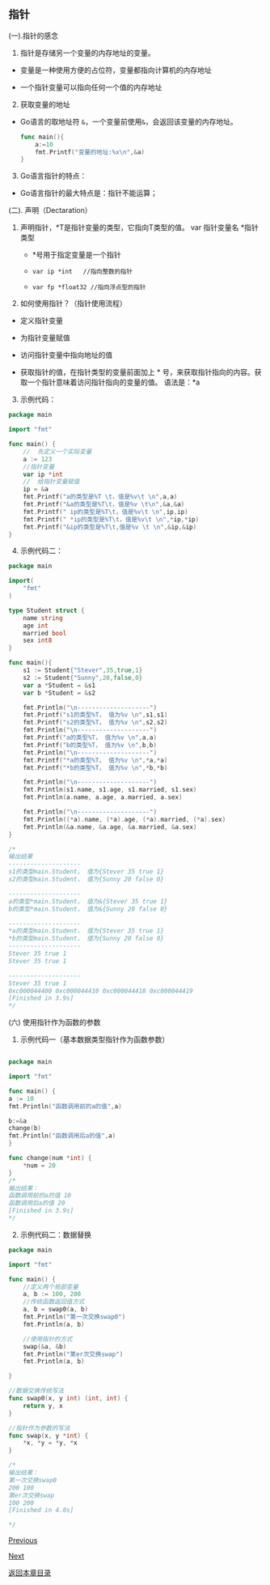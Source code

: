 ## 指针

(一).指针的感念

1. 指针是存储另一个变量的内存地址的变量。

+ 变量是一种使用方便的占位符，变量都指向计算机的内存地址

+ 一个指针变量可以指向任何一个值的内存地址

2. 获取变量的地址

+ Go语言的取地址符 `&`，一个变量前使用`&`，会返回该变量的内存地址。

    ```go
    func main(){
        a:=10
        fmt.Printf("变量的地址:%x\n",&a)
    }

    ```
3. Go语言指针的特点：

+ Go语言指针的最大特点是：指针不能运算；

(二). 声明（Dectaration）

1. 声明指针，*T是指针变量的类型，它指向T类型的值。
    var 指针变量名   *指针类型
    + *号用于指定变量是一个指针

    + `var ip *int   //指向整数的指针`

    + `var fp *float32 //指向浮点型的指针`

2. 如何使用指针？（指针使用流程）

+ 定义指针变量

+ 为指针变量赋值

+ 访问指针变量中指向地址的值

+ 获取指针的值，在指针类型的变量前面加上 * 号，来获取指针指向的内容。获取一个指针意味着访问指针指向的变量的值。 语法是：*a


3. 示例代码：


```go
package main

import "fmt"

func main() {
	//	先定义一个实际变量
	a := 123
	//指针变量
	var ip *int
	//	给指针变量赋值
	ip = &a
	fmt.Printf("a的类型是%T \t，值是%v\t \n",a,a)
	fmt.Printf("&a的类型是%T\t，值是%v \t\n",&a,&a)
	fmt.Printf(" ip的类型是%T\t，值是%v\t \n",ip,ip)
	fmt.Printf(" *ip的类型是%T\t，值是%v\t \n",*ip,*ip)
	fmt.Printf("&ip的类型是%T\t,值是%v \t \n",&ip,&ip)
}

```

4. 示例代码二：
```go
package main

import(
	"fmt"
)

type Student struct {
	name string
	age int
	married bool
	sex int8
}

func main(){
	s1 := Student{"Stever",35,true,1}
	s2 := Student{"Sunny",20,false,0}
	var a *Student = &s1
	var b *Student = &s2

	fmt.Println("\n--------------------")
	fmt.Printf("s1的类型%T， 值为%v \n",s1,s1)
	fmt.Printf("s2的类型%T， 值为%v \n",s2,s2)
	fmt.Println("\n--------------------")
	fmt.Printf("a的类型%T， 值为%v \n",a,a)
	fmt.Printf("b的类型%T， 值为%v \n",b,b)
	fmt.Println("\n--------------------")
	fmt.Printf("*a的类型%T， 值为%v \n",*a,*a)
	fmt.Printf("*b的类型%T， 值为%v \n",*b,*b)

	fmt.Println("\n--------------------")
	fmt.Println(s1.name, s1.age, s1.married, s1.sex)
	fmt.Println(a.name, a.age, a.married, a.sex)

	fmt.Println("\n--------------------")
	fmt.Println((*a).name, (*a).age, (*a).married, (*a).sex)
	fmt.Println(&a.name, &a.age, &a.married, &a.sex)
}

/*
输出结果
--------------------
s1的类型main.Student， 值为{Stever 35 true 1} 
s2的类型main.Student， 值为{Sunny 20 false 0} 

--------------------
a的类型*main.Student， 值为&{Stever 35 true 1} 
b的类型*main.Student， 值为&{Sunny 20 false 0} 

--------------------
*a的类型main.Student， 值为{Stever 35 true 1} 
*b的类型main.Student， 值为{Sunny 20 false 0} 
--------------------
Stever 35 true 1
Stever 35 true 1

--------------------
Stever 35 true 1
0xc000044400 0xc000044410 0xc000044418 0xc000044419
[Finished in 3.9s]
*/
```



(六) 使用指针作为函数的参数

1. 示例代码一（基本数据类型指针作为函数参数）

```go

package main

import "fmt"

func main() {
a := 10
fmt.Println("函数调用前的a的值",a)

b:=&a
change(b)
fmt.Println("函数调用后a的值",a)
}

func change(num *int) {
	*num = 20
}
/*
输出结果：
函数调用前的a的值 10
函数调用后a的值 20
[Finished in 3.9s]
*/
```
2. 示例代码二：数据替换
```go
package main

import "fmt"

func main() {
	//定义两个局部变量
	a, b := 100, 200
	//传统函数返回值方式
	a, b = swap0(a, b)
	fmt.Println("第一次交换swap0")
	fmt.Println(a, b)

	//使用指针的方式
	swap(&a, &b)
	fmt.Println("第er次交换swap")
	fmt.Println(a, b)

}

//数据交换传统写法
func swap0(x, y int) (int, int) {
	return y, x
}

//指针作为参数的写法
func swap(x, y *int) {
	*x, *y = *y, *x
}

/*
输出结果：
第一次交换swap0
200 100
第er次交换swap
100 200
[Finished in 4.0s]

*/
```



[Previous](golang-recursive-function.md)

[Next](golang-point-compusitedatatype.md)

[返回本章目录](golang-intermediate-knowledge.md)